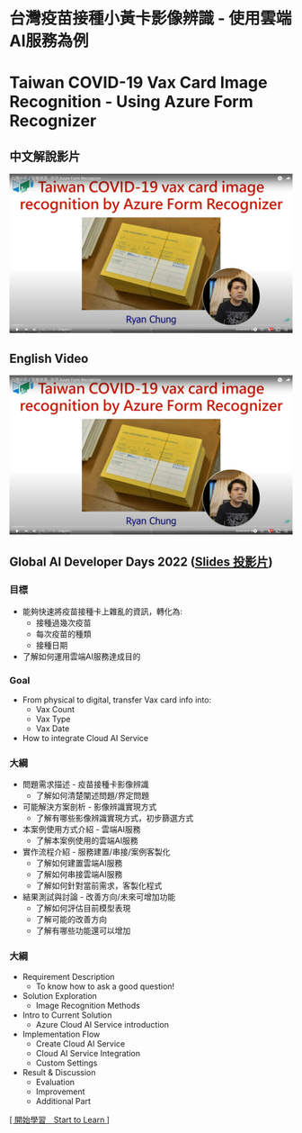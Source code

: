 # 台灣疫苗接種小黃卡影像辨識 - 使用雲端AI服務為例
# Taiwan COVID-19 Vax Card Image Recognition - Using Azure Form Recognizer
## 中文解說影片
[![Video Link](/images/youtube.jpg)](https://www.youtube.com/watch?v=vWlfFrnn44I)

## English Video
[![Video Link](/images/youtube.jpg)](https://www.youtube.com/watch?v=Z-dkW4b75F8)

## Global AI Developer Days 2022 ([Slides 投影片](https://mobiledev.tw/taiwan-covid-19-vax-card-image-recognition-by-azure-form-recognizer/))

### 目標
* 能夠快速將疫苗接種卡上雜亂的資訊，轉化為:
  * 接種過幾次疫苗
  * 每次疫苗的種類
  * 接種日期
* 了解如何運用雲端AI服務達成目的

### Goal
* From physical to digital, transfer Vax card info into:
  * Vax Count
  * Vax Type
  * Vax Date
* How to integrate Cloud AI Service


### 大綱
* 問題需求描述 - 疫苗接種卡影像辨識
  * 了解如何清楚闡述問題/界定問題
* 可能解決方案剖析 - 影像辨識實現方式
  * 了解有哪些影像辨識實現方式，初步篩選方式
* 本案例使用方式介紹 - 雲端AI服務
  * 了解本案例使用的雲端AI服務
* 實作流程介紹 - 服務建置/串接/案例客製化
  * 了解如何建置雲端AI服務
  * 了解如何串接雲端AI服務
  * 了解如何針對當前需求，客製化程式
* 結果測試與討論 - 改善方向/未來可增加功能
  * 了解如何評估目前模型表現
  * 了解可能的改善方向
  * 了解有哪些功能還可以增加

### 大綱
* Requirement Description
  * To know how to ask a good question!
* Solution Exploration
  * Image Recognition Methods
* Intro to Current Solution 
  * Azure Cloud AI Service introduction
* Implementation Flow
  * Create Cloud AI Service
  * Cloud AI Service Integration
  * Custom Settings
* Result & Discussion
  * Evaluation
  * Improvement
  * Additional Part

[[ 開始學習　Start to Learn ]](page1.md)
